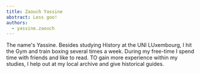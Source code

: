 ```yaml
---
title: Zaouch Yassine
abstract: Less goo!
authors:
  - yassine.zaouch
---
```


The name's Yassine. Besides studying History at the UNI LUxembourg, I hit the Gym and train boxing several times a week. During my free-time I spend time with friends and like to read. TO gain more experience within my studies, I help out at my local archive and give historical guides.
